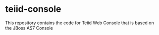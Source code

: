 teiid-console
=============

This repository contains the code for Teiid Web Console that is based on the JBoss AS7 Console